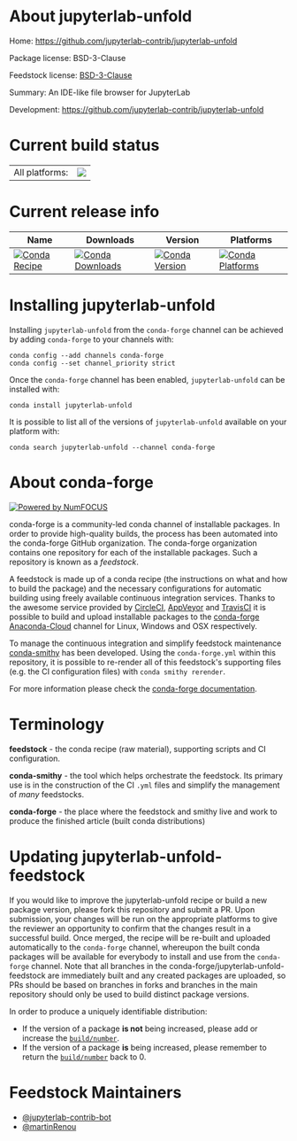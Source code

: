 About jupyterlab-unfold
=======================

Home: https://github.com/jupyterlab-contrib/jupyterlab-unfold

Package license: BSD-3-Clause

Feedstock license: [BSD-3-Clause](https://github.com/conda-forge/jupyterlab-unfold-feedstock/blob/main/LICENSE.txt)

Summary: An IDE-like file browser for JupyterLab

Development: https://github.com/jupyterlab-contrib/jupyterlab-unfold

Current build status
====================


<table><tr><td>All platforms:</td>
    <td>
      <a href="https://dev.azure.com/conda-forge/feedstock-builds/_build/latest?definitionId=14177&branchName=main">
        <img src="https://dev.azure.com/conda-forge/feedstock-builds/_apis/build/status/jupyterlab-unfold-feedstock?branchName=main">
      </a>
    </td>
  </tr>
</table>

Current release info
====================

| Name | Downloads | Version | Platforms |
| --- | --- | --- | --- |
| [![Conda Recipe](https://img.shields.io/badge/recipe-jupyterlab--unfold-green.svg)](https://anaconda.org/conda-forge/jupyterlab-unfold) | [![Conda Downloads](https://img.shields.io/conda/dn/conda-forge/jupyterlab-unfold.svg)](https://anaconda.org/conda-forge/jupyterlab-unfold) | [![Conda Version](https://img.shields.io/conda/vn/conda-forge/jupyterlab-unfold.svg)](https://anaconda.org/conda-forge/jupyterlab-unfold) | [![Conda Platforms](https://img.shields.io/conda/pn/conda-forge/jupyterlab-unfold.svg)](https://anaconda.org/conda-forge/jupyterlab-unfold) |

Installing jupyterlab-unfold
============================

Installing `jupyterlab-unfold` from the `conda-forge` channel can be achieved by adding `conda-forge` to your channels with:

```
conda config --add channels conda-forge
conda config --set channel_priority strict
```

Once the `conda-forge` channel has been enabled, `jupyterlab-unfold` can be installed with:

```
conda install jupyterlab-unfold
```

It is possible to list all of the versions of `jupyterlab-unfold` available on your platform with:

```
conda search jupyterlab-unfold --channel conda-forge
```


About conda-forge
=================

[![Powered by
NumFOCUS](https://img.shields.io/badge/powered%20by-NumFOCUS-orange.svg?style=flat&colorA=E1523D&colorB=007D8A)](https://numfocus.org)

conda-forge is a community-led conda channel of installable packages.
In order to provide high-quality builds, the process has been automated into the
conda-forge GitHub organization. The conda-forge organization contains one repository
for each of the installable packages. Such a repository is known as a *feedstock*.

A feedstock is made up of a conda recipe (the instructions on what and how to build
the package) and the necessary configurations for automatic building using freely
available continuous integration services. Thanks to the awesome service provided by
[CircleCI](https://circleci.com/), [AppVeyor](https://www.appveyor.com/)
and [TravisCI](https://travis-ci.com/) it is possible to build and upload installable
packages to the [conda-forge](https://anaconda.org/conda-forge)
[Anaconda-Cloud](https://anaconda.org/) channel for Linux, Windows and OSX respectively.

To manage the continuous integration and simplify feedstock maintenance
[conda-smithy](https://github.com/conda-forge/conda-smithy) has been developed.
Using the ``conda-forge.yml`` within this repository, it is possible to re-render all of
this feedstock's supporting files (e.g. the CI configuration files) with ``conda smithy rerender``.

For more information please check the [conda-forge documentation](https://conda-forge.org/docs/).

Terminology
===========

**feedstock** - the conda recipe (raw material), supporting scripts and CI configuration.

**conda-smithy** - the tool which helps orchestrate the feedstock.
                   Its primary use is in the construction of the CI ``.yml`` files
                   and simplify the management of *many* feedstocks.

**conda-forge** - the place where the feedstock and smithy live and work to
                  produce the finished article (built conda distributions)


Updating jupyterlab-unfold-feedstock
====================================

If you would like to improve the jupyterlab-unfold recipe or build a new
package version, please fork this repository and submit a PR. Upon submission,
your changes will be run on the appropriate platforms to give the reviewer an
opportunity to confirm that the changes result in a successful build. Once
merged, the recipe will be re-built and uploaded automatically to the
`conda-forge` channel, whereupon the built conda packages will be available for
everybody to install and use from the `conda-forge` channel.
Note that all branches in the conda-forge/jupyterlab-unfold-feedstock are
immediately built and any created packages are uploaded, so PRs should be based
on branches in forks and branches in the main repository should only be used to
build distinct package versions.

In order to produce a uniquely identifiable distribution:
 * If the version of a package **is not** being increased, please add or increase
   the [``build/number``](https://docs.conda.io/projects/conda-build/en/latest/resources/define-metadata.html#build-number-and-string).
 * If the version of a package **is** being increased, please remember to return
   the [``build/number``](https://docs.conda.io/projects/conda-build/en/latest/resources/define-metadata.html#build-number-and-string)
   back to 0.

Feedstock Maintainers
=====================

* [@jupyterlab-contrib-bot](https://github.com/jupyterlab-contrib-bot/)
* [@martinRenou](https://github.com/martinRenou/)

